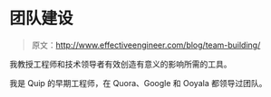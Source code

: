 # 团队建设

> 原文：<http://www.effectiveengineer.com/blog/team-building/>

我教授工程师和技术领导者有效创造有意义的影响所需的工具。

我是 Quip 的早期工程师，在 Quora、Google 和 Ooyala 都领导过团队。